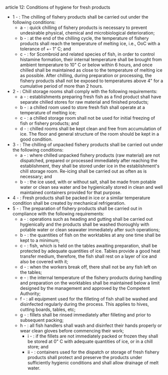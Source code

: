 article 12: Conditions of hygiene for fresh products

<ul>
			<li>1 - : The chilling of fishery products shall be carried out under the following conditions:<ul>
						<li>a - : quick chilling of fishery products is necessary to prevent undesirable physical, chemical and microbiological deterioration;<ul>
						</ul></li>						<li>b - : at the end of the chilling cycle, the temperature of fishery products shall reach the temperature of melting ice, i.e., OoC with a tolerance of +- 1” C; and<ul>
						</ul></li>						<li>c - : for Scombroid and related species of fish, in order to control histamine formation, their internal temperature shall be brought from ambient temperature to 10&quot; C or below within 6 hours, and once chilled shall be maintained as close to the temperature of melting ice as possible. After chilling, during preparation or processing, the fishery products shall not be exposed to temperatures above 4&quot; for a cumulative period of more than 2 hours.<ul>
						</ul></li>			</ul></li>			<li>2 - : Chill storage rooms shall comply with the following requirements:<ul>
						<li>a - : establishments preparing fresh fish as a find product shall have separate chilled stores for raw material and finished products;<ul>
						</ul></li>						<li>b - : a chilled room used to store fresh fish shall operate at a temperature of melting ice;<ul>
						</ul></li>						<li>c - : a chilled storage room shall not be used for initial freezing of fish or fishery products; and<ul>
						</ul></li>						<li>d - : chilled rooms shall be kept clean and free from accumulation of ice. The floor and general structure of the room should be kept in a good condition.<ul>
						</ul></li>			</ul></li>			<li>3 - : The chilling of unpacked fishery products shall be carried out under the following conditions:<ul>
						<li>a - : where chilled unpacked fishery products (raw material) are not dispatched, prepared or processed immediately after reaching the establishment, they shall be stored under ice in the establishment&#39;s chill storage room. Re-icing shall be carried out as often as is necessary; and<ul>
						</ul></li>						<li>b - : the ice used, with or without salt, shall be made from potable water or clean sea water and be hygienically stored in clean and well maintained containers provided for that purpose.<ul>
						</ul></li>			</ul></li>			<li>4 - : Fresh products shall be packed in ice or a similar temperature condition shall be created by mechanical refrigeration.<ul>
			</ul></li>			<li>5 - : The preparation of fishery products shall be carried out in compliance with the following requirements:<ul>
						<li>a - : operations such as heading and gutting shall be carried out hygienically and the products shall be washed thoroughly with potable water or clean seawater immediately after such operations;<ul>
						</ul></li>						<li>b - : the quantities of fish on the worktables at any one time shall be kept to a minimum;<ul>
						</ul></li>						<li>c - : fish, which is held on the tables awaiting preparation, shall be protected by adequate quantities of ice. Tables provide a good heat transfer medium, therefore, the fish shall rest on a layer of ice and also be covered with it;<ul>
						</ul></li>						<li>d - : when the workers break off, there shall not be any fish left on the tables;<ul>
						</ul></li>						<li>e - : the internal temperature of the fishery products during handling and preparation on the worktables shall be maintained below a limit designed by the management and approved by the Competent Authority;<ul>
						</ul></li>						<li>f - : all equipment used for the filleting of fish shall be washed and disinfected regularly during the process. This applies to hives, cutting boards, tables, etc;<ul>
						</ul></li>						<li>g - : fillets shall be rinsed immediately after filleting and prior to subsequent packing;<ul>
						</ul></li>						<li>h - : all fish handlers shall wash and disinfect their hands properly or wear clean gloves before commencing their work;<ul>
									<li>i - : if the fillets are not immediately packed or frozen they shall be stored at 0&quot; C with adequate quantities of ice, or in a chill store; and<ul>
									</ul></li>									<li>ii - : containers used for the dispatch or storage of fresh fishery products shall protect and preserve the products under sufficiently hygienic conditions and shall allow drainage of melt water.<ul>
									</ul></li>						</ul></li>			</ul></li></ul>